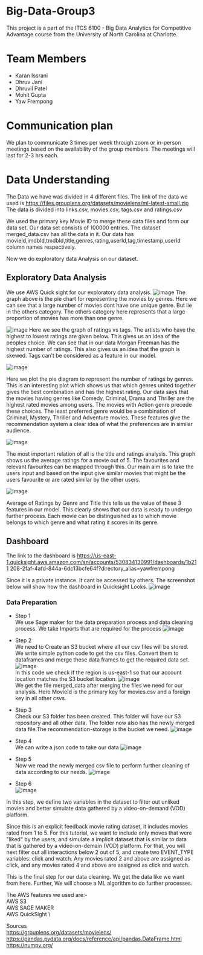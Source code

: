 # Big-Data-Group3
This project is a part of the ITCS 6100 - Big Data Analytics for Competitive Advantage course from the University of North Carolina at Charlotte.

# Team Members
* Karan Issrani
* Dhruv Jani
* Dhruvil Patel
* Mohit Gupta
* Yaw Frempong

# Communication plan
We plan to communicate 3 times per week through zoom or in-person meetings based on the availability of the group members. The meetings will last for 2-3 hrs each.

# Data Understanding
The Data we have was divided in 4 different files. The link of the data we used is https://files.grouplens.org/datasets/movielens/ml-latest-small.zip
The data is divided into links.csv, movies.csv, tags.csv and ratings.csv

We used the primary key Movie ID to merge these data files and form our data set. Our data
set consists of 100000 entries. The dataset merged_data.csv has all the data in it. Our data
has movieId,imdbId,tmdbId,title,genres,rating,userId,tag,timestamp,userId column names
respectively.

Now we do exploratory data Analysis on our dataset.
## Exploratory Data Analysis
We use AWS Quick sight for our exploratory data analysis.
![image](https://user-images.githubusercontent.com/78280206/164281892-807dc052-e76f-4edb-bc09-d314f9783a41.png)
The graph above is the pie chart for representing the movies by genres. Here we can see
that a large number of movies dont have one unique genre. But lie in the others category.
The others category here represents that a large proportion of movies has more than one
genre.

![image](https://user-images.githubusercontent.com/78280206/164281984-bc898fd3-6bfd-4f78-91e3-31c5929e713a.png)
Here we see the graph of ratings vs tags. The artists who have the highest to lowest ratings
are given below. This gives us an idea of the peoples choice. We can see that in our data
Morgan Freeman has the highest number of ratings. This also gives us an idea that the
graph is skewed. Tags can’t be considered as a feature in our model.

![image](https://user-images.githubusercontent.com/78280206/164282054-956035cc-7d98-43e3-85ee-95cde9ae51c7.png)

Here we plot the pie diagram to represent the number of ratings by genres. This is an
interesting plot which shows us that which genres united together gives the best combination
and has the highest rating. Our data says that the movies having genres like Comedy,
Criminal, Drama and Thriller are the highest rated movies among users. The movies with
Action genre precede these choices. The least preferred genre would be a combination of
Criminal, Mystery, Thriller and Adventure movies. These features give the recommendation
system a clear idea of what the preferences are in similar audience.

![image](https://user-images.githubusercontent.com/78280206/164282102-0b5944a8-d711-4ca8-88c7-2889a5e1a666.png)

The most important relation of all is the title and ratings analysis. This graph shows us the
average ratings for a movie out of 5. The favourites and relevant favourites can be mapped
through this. Our main aim is to take the users input and based on the input give similar
movies that might be the users favourite or are rated similar by the other users.

![image](https://user-images.githubusercontent.com/78280206/164282143-efc1d5e4-0dd1-4cca-acf5-fe6f4473e3f2.png)

Average of Ratings by Genre and Title this tells us the value of these 3 features in our
model. This clearly shows that our data is ready to undergo further process. Each movie can
be distinguished as to which movie belongs to which genre and what rating it scores in its
genre.

## Dashboard
The link to the dashboard is
https://us-east-1.quicksight.aws.amazon.com/sn/accounts/530834130991/dashboards/1b211
208-2faf-4afd-844a-6dc13bcfe64f?directory_alias=yawfrempong

Since it is a private instance. It cant be accessed by others.
The screenshot below will show how the dashboard in Quicksight Looks.
![image](https://user-images.githubusercontent.com/78280206/164282254-8af97564-dcc0-494a-9871-ed69d11f82c8.png)

### Data Preparation
* Step 1 \
We use Sage maker for the data preparation process and data cleaning process. We take
Imports that are required for the process
![image](https://user-images.githubusercontent.com/78280206/164282419-de5ca703-5e1a-4648-9011-4431c5a3f73c.png)

* Step 2 \
We need to Create an S3 bucket where all our csv files will be stored. We write simple
python code to get the csv files. Convert them to dataframes and merge these data frames
to get the required data set.
![image](https://user-images.githubusercontent.com/78280206/164282497-44d0e403-9620-4d53-a249-6abf9bf1ff33.png) \
In this code we check if the region is us-east-1 so that our account location matches the S3
bucket location.
![image](https://user-images.githubusercontent.com/78280206/164282521-2237bf6f-1aa6-4987-b1af-5685ce2cc226.png) \
We get the file merged_data after merging the files we need for our analysis. Here MovieId
is the primary key for movies.csv and a foreign key in all other csvs.

* Step 3 \
Check our S3 folder has been created. This folder will have our S3 repository and all other
data. The folder now also has the newly merged data file.The recommendation-storage is
the bucket we need.
![image](https://user-images.githubusercontent.com/78280206/164282610-0497f2a0-6653-4852-bbdd-86c87beff6f4.png)

* Step 4 \
We can write a json code to take our data
![image](https://user-images.githubusercontent.com/78280206/164282687-b8cd2ce4-06ea-4c50-961e-63c3c9e1e8fc.png)

* Step 5 \
Now we read the newly merged csv file to perform further cleaning of data according to our
needs.
![image](https://user-images.githubusercontent.com/78280206/164282744-13240e36-fdc8-4c61-a91a-373990bb7ac7.png)

* Step 6 \
![image](https://user-images.githubusercontent.com/78280206/164282793-d4b895e5-caf9-4330-90d7-aab5faa1d418.png)

In this step, we define two variables in the dataset to filter out unliked movies and better
simulate data gathered by a video-on-demand (VOD) platform.

Since this is an explicit feedback movie rating dataset, it includes movies rated from 1 to 5. For
this tutorial, we want to include only moves that were "liked" by the users, and simulate a
implicit dataset that is similar to data that is gathered by a video-on-demain (VOD) platform. For
that, you will next filter out all interactions below 2 out of 5, and create two EVENT_TYPE
variables: click and watch. Any movies rated 2 and above are assigned as click, and any
movies rated 4 and above are assigned as click and watch.

This is the final step for our data cleaning. We get the data like we want from here.
Further, We will choose a ML algorithm to do further processes.

The AWS features we used are:- \
AWS S3 \
AWS SAGE MAKER \
AWS QuickSight \

Sources \
https://grouplens.org/datasets/movielens/ \
https://pandas.pydata.org/docs/reference/api/pandas.DataFrame.html \
https://numpy.org/ 
